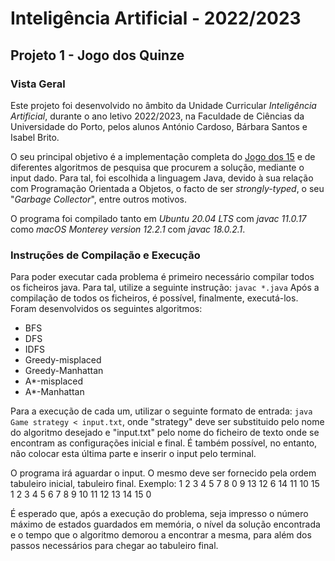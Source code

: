 # Inteligência Artificial - 2022/2023

## Projeto 1 - Jogo dos Quinze

### Vista Geral

Este projeto foi desenvolvido no âmbito da Unidade Curricular *Inteligência Artificial*, durante o ano letivo 2022/2023, na Faculdade de Ciências da Universidade do Porto, pelos alunos António Cardoso, Bárbara Santos e Isabel Brito.

O seu principal objetivo é a implementação completa do [Jogo dos 15](https://pt.wikipedia.org/wiki/O_jogo_do_15 "Descrição do Jogo dos 15 - Wikipédia") e de diferentes algoritmos de pesquisa que procurem a solução, mediante o input dado. Para tal, foi escolhida a linguagem Java, devido à sua relação com Programação Orientada a Objetos, o facto de ser *strongly-typed*, o seu "*Garbage Collector*", entre outros motivos.

O programa foi compilado tanto em *Ubuntu 20.04 LTS* com *javac 11.0.17* como *macOS Monterey version 12.2.1* com *javac 18.0.2.1*.

### Instruções de Compilação e Execução

Para poder executar cada problema é primeiro necessário compilar todos os ficheiros java. Para tal, utilize a seguinte instrução:
`javac *.java`
Após a compilação de todos os ficheiros, é possível, finalmente, executá-los. Foram desenvolvidos os seguintes algoritmos:
- BFS
- DFS
- IDFS
- Greedy-misplaced
- Greedy-Manhattan
- A*-misplaced
- A*-Manhattan

Para a execução de cada um, utilizar o seguinte formato de entrada:
`java Game strategy < input.txt`, onde "strategy" deve ser substituido pelo nome do algoritmo desejado e "input.txt" pelo nome do ficheiro de texto onde se encontram as configurações inicial e final. É também possível, no entanto, não colocar esta última parte e inserir o input pelo terminal.

O programa irá aguardar o input. O mesmo deve ser fornecido pela ordem tabuleiro inicial, tabuleiro final. Exemplo:
1 2 3 4 5 7 8 0 9 13 12 6 14 11 10 15
1 2 3 4 5 6 7 8 9 10 11 12 13 14 15 0

É esperado que, após a execução do problema, seja impresso o número máximo de estados guardados em memória, o nível da solução encontrada e o tempo que o algoritmo demorou a encontrar a mesma, para além dos passos necessários para chegar ao tabuleiro final.

